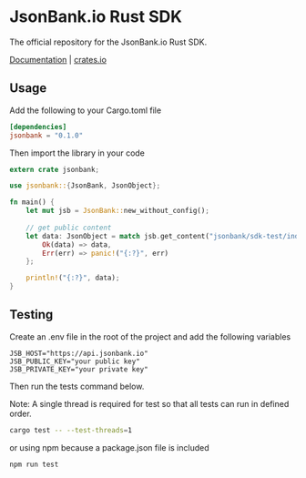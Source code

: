 # JsonBank.io Rust SDK

The official repository for the JsonBank.io Rust SDK.

[Documentation](https://docs.jsonbank.io/sdks/rust) | [crates.io](https://crates.io/crates/jsonbank)


## Usage

Add the following to your Cargo.toml file

```toml
[dependencies]
jsonbank = "0.1.0"
```

Then import the library in your code

```rust
extern crate jsonbank;

use jsonbank::{JsonBank, JsonObject};

fn main() {
    let mut jsb = JsonBank::new_without_config();
   
    // get public content
    let data: JsonObject = match jsb.get_content("jsonbank/sdk-test/index.json") {
        Ok(data) => data,
        Err(err) => panic!("{:?}", err)
    };

    println!("{:?}", data);
}
```


## Testing
Create an .env file in the root of the project and add the following variables

```dotenv
JSB_HOST="https://api.jsonbank.io"
JSB_PUBLIC_KEY="your public key"
JSB_PRIVATE_KEY="your private key"
```

Then run the tests command below.

Note: A single thread is required for test so that all tests can run in defined order.
```bash
cargo test -- --test-threads=1
```

or using npm because a package.json file is included

```bash
npm run test
```
